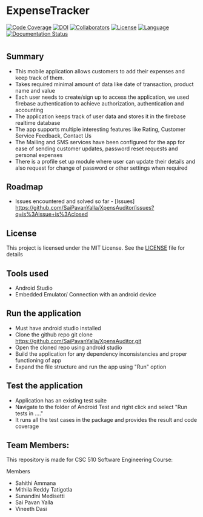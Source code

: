 # ExpenseTracker

[![Code Coverage](https://codecov.io/gh/SaiPavanYalla/XpensAuditor/branch/main/graphs/badge.svg)](https://codecov.io/gh/SaiPavanYalla/XpensAuditor/branch/main)
[![DOI](https://zenodo.org/badge/543328644.svg)](https://zenodo.org/badge/latestdoi/543328644)
[![Collaborators](https://img.shields.io/badge/Collaborators-5-orange.svg?style=flat)](https://github.com/SaiPavanYalla/XpensAuditor/graphs/contributors)
[![License](https://img.shields.io/badge/License-MIT-purple.svg?style=flat)](https://github.com/SaiPavanYalla/XpensAuditor/blob/main/LICENSE)
[![Language](https://img.shields.io/badge/Language-Java-blue.svg?style=flat)](https://github.com/SaiPavanYalla/XpensAuditor/search?l=java)
[![Documentation Status](https://readthedocs.org/projects/ansicolortags/badge/?version=latest)](https://github.com/SaiPavanYalla/XpensAuditor/blob/main/README.md)
#

 ## Summary
 
 - This mobile application allows customers to add their expenses and keep track of them. 
 - Takes required minimal amount of data like date of transaction, product name and value
 - Each user needs to create/sign up to access the application, we used firebase authentication to achieve authorization, authentication and accounting
 - The application keeps track of user data and stores it in the firebase realtime database
 - The app supports multiple interesting features like Rating, Customer Service Feedback, Contact Us
 - The Mailing and SMS services have been configured for the app for ease of sending customer updates, password reset requests and personal expenses 
 - There is a profile set up module where user can update their details and also request for change of password or other settings when required

## Roadmap

 - Issues encountered and solved so far - [Issues] https://github.com/SaiPavanYalla/XpensAuditor/issues?q=is%3Aissue+is%3Aclosed

## License

 This project is licensed under the MIT License. See the [LICENSE](https://github.com/SaiPavanYalla/XpensAuditor/blob/main/LICENSE) file for details
 
## Tools used

- Android Studio
- Embedded Emulator/ Connection with an android device

## Run the application

 - Must have android studio installed
 - Clone the github repo
   git clone https://github.com/SaiPavanYalla/XpensAuditor.git
 - Open the cloned repo using android studio
 - Build the application for any dependency inconsistencies and proper functioning of app
 - Expand the file structure and run the app using "Run" option
 
## Test the application

 - Application has an existing test suite
 - Navigate to the folder of Android Test and right click and select "Run tests in ...."
 - It runs all the test cases in the package and provides the result and code coverage
 
## Team Members:

This repository is made for CSC 510 Software Engineering Course:

Members
 - Sahithi Ammana
 - Mithila Reddy Tatigotla
 - Sunandini Medisetti
 - Sai Pavan Yalla
 - Vineeth Dasi

